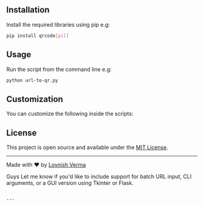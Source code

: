 

## Installation

Install the required libraries using pip e.g:

```bash
pip install qrcode[pil]
````

## Usage

Run the script from the command line e.g:

```bash
python url-to-qr.py
```


## Customization

You can customize the following inside the scripts:


## License

This project is open source and available under the [MIT License](LICENSE).

---

Made with ❤️ by [Lovnish Verma](https://github.com/lovnishverma)

Guys Let me know if you'd like to include support for batch URL input, CLI arguments, or a GUI version using Tkinter or Flask.

```

---
